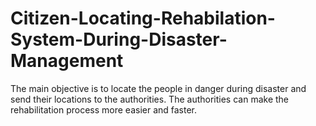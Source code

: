 # Citizen-Locating-Rehabilation-System-During-Disaster-Management
The main objective is to locate the people in danger during disaster and send their locations to the authorities. The authorities can make the rehabilitation process more easier and faster.
